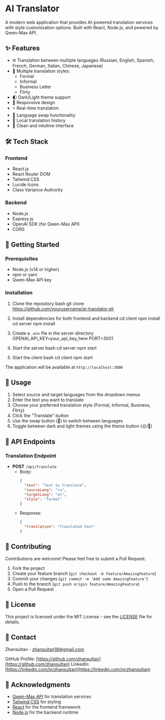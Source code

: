 # AI Translator

A modern web application that provides AI-powered translation services with style customization options. Built with React, Node.js, and powered by Qwen-Max API.

## ✨ Features

- 🌐 Translation between multiple languages (Russian, English, Spanish, French, German, Italian, Chinese, Japanese)
- 🎨 Multiple translation styles:
  - Formal
  - Informal
  - Business Letter
  - Flirty
- 🌓 Dark/Light theme support
- 📱 Responsive design
- ⚡ Real-time translation
- 🔄 Language swap functionality
- 💾 Local translation history
- 🎯 Clean and intuitive interface

## 🛠️ Tech Stack

### Frontend
- React.js
- React Router DOM
- Tailwind CSS
- Lucide Icons
- Class Variance Authority

### Backend
- Node.js
- Express.js
- OpenAI SDK (for Qwen-Max API)
- CORS

## 🚀 Getting Started

### Prerequisites
- Node.js (v14 or higher)
- npm or yarn
- Qwen-Max API key

### Installation

1. Clone the repository
bash
git clone https://github.com/yourusername/ai-translator.git 

2. Install dependencies for both frontend and backend
cd client
npm install
cd server
npm install

3. Create a `.env` file in the server directory
OPENAI_API_KEY=your_api_key_here
PORT=3001

4. Start the server
bash
cd server
npm start

5. Start the client
bash
cd client
npm start


The application will be available at `http://localhost:3000`

## 📝 Usage

1. Select source and target languages from the dropdown menus
2. Enter the text you want to translate
3. Choose your preferred translation style (Formal, Informal, Business, Flirty)
4. Click the "Translate" button
5. Use the swap button (🔄) to switch between languages
6. Toggle between dark and light themes using the theme button (🌞/🌙)

## 🎯 API Endpoints

### Translation Endpoint
- **POST** `/api/translate`
  - Body:
    ```json
    {
      "text": "Text to translate",
      "sourceLang": "ru",
      "targetLang": "en",
      "style": "formal"
    }
    ```
  - Response:
    ```json
    {
      "translation": "Translated text"
    }
    ```

## 🤝 Contributing

Contributions are welcome! Please feel free to submit a Pull Request.

1. Fork the project
2. Create your feature branch (`git checkout -b feature/AmazingFeature`)
3. Commit your changes (`git commit -m 'Add some AmazingFeature'`)
4. Push to the branch (`git push origin feature/AmazingFeature`)
5. Open a Pull Request

## 📜 License

This project is licensed under the MIT License - see the [LICENSE](LICENSE) file for details.

## 📧 Contact

Zhansultan - zhansultan18@gmail.com

GitHub Profile: [https://github.com/zhansultan](https://github.com/zhansultan)
LinkedIn: [https://linkedin.com/in/zhansultan](https://linkedin.com/in/zhansultan)

## 🙏 Acknowledgments

- [Qwen-Max API](https://www.alibabacloud.com/product/machine-learning) for translation services
- [Tailwind CSS](https://tailwindcss.com) for styling
- [React](https://reactjs.org) for the frontend framework
- [Node.js](https://nodejs.org) for the backend runtime